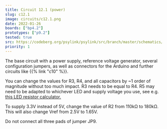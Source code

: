 ```yaml
---
title: Circuit 12.1 (power)
slug: c12.1
image: circuits/c12.1.png
date: 2022-01-26
boards: ["bp4.2"]
prototypes: ["p9.2"]
tested: true
src: https://codeberg.org/psylink/psylink/src/branch/master/schematics/circuit12.1.sch
priority: 1
---
```


The base circuit with a power supply, reference voltage generator, several
configuration jumpers, as well as connectors for the Arduino and further
circuits like {{% link "c10" %}}.

You can change the values for R3, R4, and all capacitors by ~1 order of
magnitude without too much impact. R3 needs to be equal to R4.  R5 may need to
be adapted to whichever LED and supply voltage you use, see e.g. [this LED
resistor
calculator.](https://www.allaboutcircuits.com/tools/led-resistor-calculator/)

To supply 3.3V instead of 5V, change the value of R2 from 110k&Omega; to
180k&Omega;.  This will also change Vref from 2.5V to 1.65V.

Do not connect all three pads of jumper JP9.
